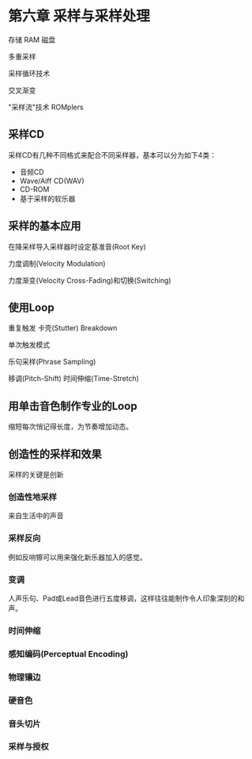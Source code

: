# 第六章 采样与采样处理

存储 RAM 磁盘

多重采样

采样循环技术

交叉渐变

"采样流"技术 ROMplers

## 采样CD

采样CD有几种不同格式来配合不同采样器，基本可以分为如下4类：

- 音频CD
- Wave/Aiff CD(WAV)
- CD-ROM
- 基于采样的软乐器

## 采样的基本应用

在降采样导入采样器时设定基准音(Root Key)

力度调制(Velocity Modulation)

力度渐变(Velocity Cross-Fading)和切换(Switching)

## 使用Loop

重复触发 卡壳(Stutter) Breakdown

单次触发模式

乐句采样(Phrase Sampling)

移调(Pitch-Shift) 时间伸缩(Time-Stretch)

## 用单击音色制作专业的Loop

缩短每次悄记得长度，为节奏增加动态。

## 创造性的采样和效果

采样的关键是创新

### 创造性地采样

来自生活中的声音

### 采样反向

例如反响镲可以用来强化新乐器加入的感觉。

### 变调

人声乐句、Pad或Lead音色进行五度移调，这样往往能制作令人印象深刻的和声。

### 时间伸缩

### 感知编码(Perceptual Encoding)

### 物理镶边

### 硬音色

### 音头切片

### 采样与授权